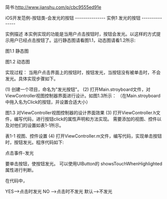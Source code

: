 # 
简书:http://www.jianshu.com/p/cbc9555ed91e

iOS开发范例-按钮类-会发光的按钮
--------------- 实例1 发光的按钮 ---------------

实例描述
本实例实现的功能是当用户点击按钮时，按钮会发光。以这样的方式提示用户已经点击按钮了。运行静态图请看图1.1，动态图请看1.2所示:


图1.1 静态图

图1.2 动态图

实现过程：
当用户点击界面上的按钮时，按钮发光，当按钮没有被单击时，不会发光。具体实现步骤如下。

(1) 创建一个项目，命名为"发光按钮"。
(2) 打开Main.stroyboard文件，对ViewController视图控制器界面进行设计。如图1.3所示：
（在Main.stroyboard中拖入名为Click的按钮，并设置合适大小）

图1.3 对ViewController视图控制器的设计界面效果
(3) 打开ViewController.h文件，编写代码，进行按钮click的属性声明和方法实现。
需要添加的视图、控件以及对他们的设置如表1-1所示。

表1-1 视图、控件设置
(4) 打开ViewController.m文件，编写代码，实现单击按钮时，按钮发光。程序代码如下:

点击事件-发光

[代码解析]:
本实例关键功能是单击按钮时按钮发光。
要单击按钮，使按钮发光。
 可以使用UIButton的    showsTouchWhenHighlighted 属性进行判断。

在代码中，

YES-->点击时发光
NO -->点击时不发光
默认-->不发光
